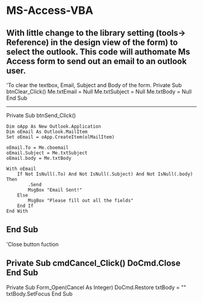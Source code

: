 # MS-Access-VBA


With little change to the library setting (tools-> Reference) in the design view of the form) to select the outlook. This code will authomate Ms Access form to send out an email to an outlook user.
-------------------------------------------------------------------------------------------------------------------------------------
'To clear the textbox, Email, Subject and Body of the form. 
Private Sub btnClear_Click()
    Me.txtEmail = Null
    Me.txtSubject = Null
    Me.txtBody = Null
End Sub

------------------------------------------------------------------------------------------------------------------------------------
Private Sub btnSend_Click()

    Dim oApp As New Outlook.Application
    Dim oEmail As Outlook.MailItem
    Set oEmail = oApp.CreateItem(olMailItem)
    
    oEmail.To = Me.cboemail
    oEmail.Subject = Me.txtSubject
    oEmail.body = Me.txtBody
  
    With oEmail
        If Not IsNull(.To) And Not IsNull(.Subject) And Not IsNull(.body) Then
            .Send
            MsgBox "Email Sent!"
        Else
            MsgBox "Please fill out all the fields"
        End If
    End With
    
End Sub
--------------------------------------------------------------------------------------------------------------------------------------
'Close button fuction

Private Sub cmdCancel_Click()
    DoCmd.Close
End Sub
---------------------------------------------------------------------------------------------------------------------------------------
Private Sub Form_Open(Cancel As Integer)
    DoCmd.Restore
    txtBody = ""
    txtBody.SetFocus
End Sub
